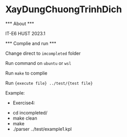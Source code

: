 # XayDungChuongTrinhDich
*** About ***

IT-E6 HUST
2023.1

*** Complie and run ***

Change direct to `imcompleted` folder

Run command on `ubuntu` or `wsl`

Run `make` to complie

Run `{execute file} ../test/{test file}`

Example: 
- Exercise4:
 + cd incompleted/
 + make clean
 + make
 + ./parser ../test/example1.kpl
